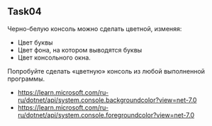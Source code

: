 ## Task04
Черно-белую консоль можно  сделать  цветной, изменяя:
- Цвет буквы
- Цвет фона, на котором выводятся буквы
- Цвет консольного окна.
	
Попробуйте сделать «цветную» консоль из любой выполненной программы.  
- https://learn.microsoft.com/ru-ru/dotnet/api/system.console.backgroundcolor?view=net-7.0
- https://learn.microsoft.com/ru-ru/dotnet/api/system.console.foregroundcolor?view=net-7.0 
